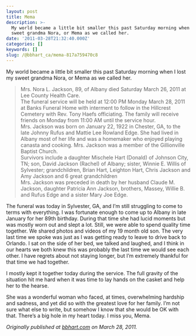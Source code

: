 ```yaml
---
layout: post
title: Mema
description: >-
  My world became a little bit smaller this past Saturday morning when I lost my
  sweet grandma Nora, or Mema as we called her.
date: '2011-03-28T21:32:40.000Z'
categories: []
keywords: []
slug: /@bbhart_ca/mema-817a759470c8
---
```


My world became a little bit smaller this past Saturday morning when I lost my sweet grandma Nora, or Mema as we called her.

> Mrs. Nora L. Jackson, 89, of Albany died Saturday March 26, 2011 at Lee County Health Care.   
> The funeral service will be held at 12:00 PM Monday March 28, 2011 at Banks Funeral Home with interment to follow in the Hillcrest Cemetery with Rev. Tony Haefs officiating. The family will receive friends on Monday from 11:00 AM until the service hour.   
> Mrs. Jackson was born on January 22, 1922 in Chester, GA, to the late Johnny Rufus and Mattie Lee Rowland Edge. She had lived in Albany most of her life and was a homemaker who enjoyed playing canasta and cooking. Mrs. Jackson was a member of the Gillionville Baptist Church.   
> Survivors include a daughter Mischele Hart (Donald) of Johnson City, TN; son, David Jackson (Rachel) of Albany; sister, Winnie E. Willis of Sylvester; grandchildren, Brian Hart, Leighton Hart, Chris Jackson and Amy Jackson and 6 great grandchildren   
> Mrs. Jackson was preceded in death by her husband Claude M. Jackson, daughter Patricia Ann Jackson, brothers, Massey, Willie B. and Rufus Edge and a sister Mary Joe Edge.

The funeral was today in Sylvester, GA, and I’m still struggling to come to terms with everything. I was fortunate enough to come up to Albany in late January for her 89th birthday. During that time she had lucid moments but was mostly worn out and slept a lot. Still, we were able to spend quality time together. We shared photos and videos of my 19 month old son. The very last time we spoke was just as I was getting ready to leave to drive back to Orlando. I sat on the side of her bed, we talked and laughed, and I think in our hearts we both knew this was probably the last time we would see each other. I have regrets about not staying longer, but I’m extremely thankful for that time we had together.

I mostly kept it together today during the service. The full gravity of the situation hit me hard when it was time to lay hands on the casket and help her to the hearse.

She was a wonderful woman who faced, at times, overwhelming hardship and sadness, and yet did so with the greatest love for her family. I’m not sure what else to write, but somehow I know that she would be OK with that. There’s a big hole in my heart today. I miss you, Mema.

_Originally published at_ [_bbhart.com_](https://bbhart.com/mema-bc4d03a3e21d) _on March 28, 2011._
